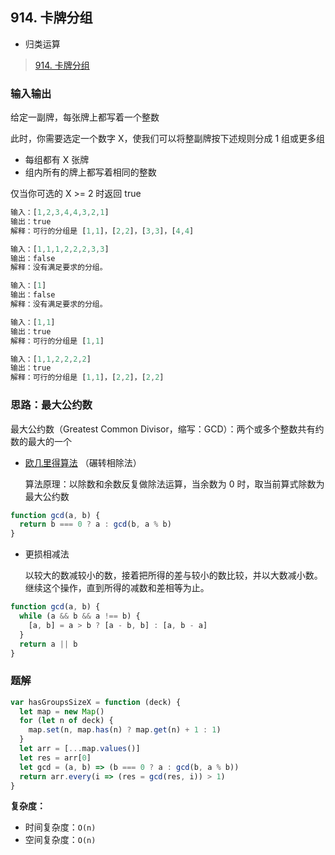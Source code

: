 ## 914. 卡牌分组

- 归类运算

> [914. 卡牌分组](https://leetcode-cn.com/problems/x-of-a-kind-in-a-deck-of-cards/)

### 输入输出

给定一副牌，每张牌上都写着一个整数

此时，你需要选定一个数字 X，使我们可以将整副牌按下述规则分成 1 组或更多组

- 每组都有 X 张牌
- 组内所有的牌上都写着相同的整数

仅当你可选的 X >= 2 时返回 true

```js
输入：[1,2,3,4,4,3,2,1]
输出：true
解释：可行的分组是 [1,1]，[2,2]，[3,3]，[4,4]
```

```js
输入：[1,1,1,2,2,2,3,3]
输出：false
解释：没有满足要求的分组。
```

```js
输入：[1]
输出：false
解释：没有满足要求的分组。
```

```js
输入：[1,1]
输出：true
解释：可行的分组是 [1,1]
```

```js
输入：[1,1,2,2,2,2]
输出：true
解释：可行的分组是 [1,1]，[2,2]，[2,2]
```

### 思路：最大公约数

最大公约数（Greatest Common Divisor，缩写：GCD）：两个或多个整数共有约数的最大的一个

- [欧几里得算法](https://baike.baidu.com/item/%E6%AC%A7%E5%87%A0%E9%87%8C%E5%BE%97%E7%AE%97%E6%B3%95) （碾转相除法）

  算法原理：以除数和余数反复做除法运算，当余数为 0 时，取当前算式除数为最大公约数

```js
function gcd(a, b) {
  return b === 0 ? a : gcd(b, a % b)
}
```

- 更损相减法

  以较大的数减较小的数，接着把所得的差与较小的数比较，并以大数减小数。继续这个操作，直到所得的减数和差相等为止。

```js
function gcd(a, b) {
  while (a && b && a !== b) {
    [a, b] = a > b ? [a - b, b] : [a, b - a]
  }
  return a || b
}
```

### 题解

```js
var hasGroupsSizeX = function (deck) {
  let map = new Map()
  for (let n of deck) {
    map.set(n, map.has(n) ? map.get(n) + 1 : 1)
  }
  let arr = [...map.values()]
  let res = arr[0]
  let gcd = (a, b) => (b === 0 ? a : gcd(b, a % b))
  return arr.every(i => (res = gcd(res, i)) > 1)
}
```

**复杂度：**

- 时间复杂度：`O(n)`
- 空间复杂度：`O(n)`
